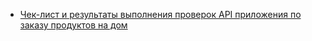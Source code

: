 - [Чек-лист и результаты выполнения проверок API приложения по заказу продуктов на дом](https://docs.google.com/spreadsheets/d/1aq57zOiWFRd1YCMuA-xudZWZbRoZuq64/edit?usp=sharing&ouid=103326146977120671907&rtpof=true&sd=true)